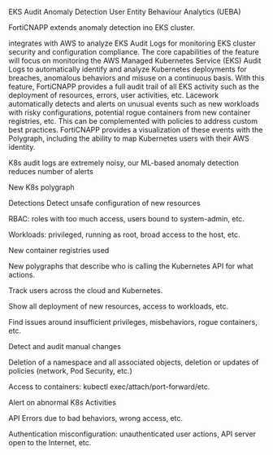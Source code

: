 EKS Audit Anomaly Detection
User Entity Behaviour Analytics (UEBA)	

FortiCNAPP extends anomaly detection ino EKS cluster. 

integrates with AWS to analyze EKS Audit Logs for monitoring EKS cluster security and configuration compliance. 
The core capabilities of the feature will focus on monitoring the AWS Managed Kubernetes Service (EKS) Audit Logs to automatically identify and analyze Kubernetes deployments for breaches, anomalous behaviors and misuse on a continuous basis.  With this feature, FortiCNAPP provides a full audit trail of all EKS activity such as the deployment of resources, errors, user activities, etc. Lacework automatically detects and alerts on unusual events such as new workloads with risky configurations, potential rogue containers from new container registries, etc. This can be complemented with policies to address custom best practices.
FortiCNAPP provides a visualization of these events with the Polygraph, including the ability to map Kubernetes users with their AWS identity.

K8s audit logs are extremely noisy, our ML-based anomaly detection reduces number of alerts

New K8s polygraph

Detections
Detect unsafe configuration of new resources

RBAC: roles with too much access, users bound to system-admin, etc.

Workloads: privileged, running as root, broad access to the host, etc.

New container registries used

New polygraphs that describe who is calling the Kubernetes API for what actions.

Track users across the cloud and Kubernetes.

Show all deployment of new resources, access to workloads, etc.

Find issues around insufficient privileges, misbehaviors, rogue containers, etc.

 Detect and audit manual changes

Deletion of a namespace and all associated objects, deletion or updates of policies (network, Pod Security, etc.)

Access to containers: kubectl exec/attach/port-forward/etc.

Alert on abnormal K8s Activities

API Errors due to bad behaviors, wrong access, etc.

Authentication misconfiguration: unauthenticated user actions, API  server open to the Internet, etc.


